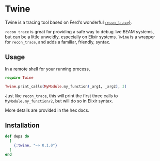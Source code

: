 # Twine

Twine is a tracing tool based on Ferd's wonderful [`recon_trace`}](https://ferd.github.io/recon/recon_trace.html).

`recon_trace` is great for providing a safe way to debug live BEAM systems,
but can be a little unweidly, especially on Elixir systems. `Twine` is a wrapper
for `recon_trace`, and adds a familiar, friendly, syntax.

## Usage

In a remote shell for your running process,

```ex
require Twine

Twine.print_calls(MyModule.my_function(_arg1, _arg2), 3)
```

Just like `recon_trace`, this will print the first three calls to
`MyModule.my_function/2`, but will do so in Elixir syntax.

More details are provided in the hex docs.

## Installation

```elixir
def deps do
  [
    {:twine, "~> 0.1.0"}
  ]
end
```

